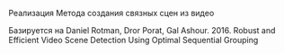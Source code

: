 Реализация Метода создания связных сцен из видео

Базируется на Daniel Rotman, Dror Porat, Gal Ashour. 2016. Robust and Efficient Video Scene Detection Using Optimal Sequential Grouping
